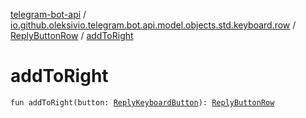 [telegram-bot-api](../../index.md) / [io.github.oleksivio.telegram.bot.api.model.objects.std.keyboard.row](../index.md) / [ReplyButtonRow](index.md) / [addToRight](./add-to-right.md)

# addToRight

`fun addToRight(button: `[`ReplyKeyboardButton`](../../io.github.oleksivio.telegram.bot.api.model.objects.std.keyboard.button/-reply-keyboard-button/index.md)`): `[`ReplyButtonRow`](index.md)